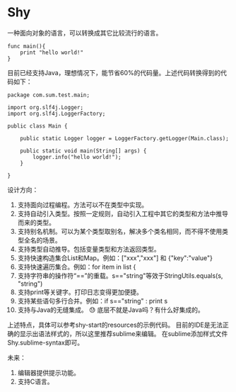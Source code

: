 # Shy
一种面向对象的语言，可以转换成其它比较流行的语言。

```
func main(){
    print "hello world!"
}
```

目前已经支持Java，理想情况下，能节省60%的代码量。上述代码转换得到的代码如下：

```
package com.sum.test.main;

import org.slf4j.Logger;
import org.slf4j.LoggerFactory;

public class Main {
    
    public static Logger logger = LoggerFactory.getLogger(Main.class);

    public static void main(String[] args) {
        logger.info("hello world!");
    }

}
```
设计方向：
1. 支持面向过程编程。方法可以不在类型中实现。
2. 支持自动引入类型。按照一定规则，自动引入工程中其它的类型和方法中推导而来的类型。
3. 支持别名机制。可以为某个类型取别名，解决多个类名相同，而不得不使用类型全名的场景。
4. 支持类型自动推导。包括变量类型和方法返回类型。
5. 支持快速构造集合List和Map。例如：["xxx","xxx"] 和 {"key":"value"}
6. 支持快速遍历集合。例如：for item in list {
7. 支持字符串的操作符“==”的重载。s=="string"等效于StringUtils.equals(s, "string")
8. 支持print等关键字。打印日志变得更加便捷。
9. 支持某些语句多行合并。例如：if s=="string" : print s
10. 支持与Java的无缝集成。 :sweat: 底层不就是Java吗？有什么好集成的。

上述特点，具体可以参考shy-start的resources的示例代码。
目前的IDE是无法正确的显示出语法样式的，所以这里推荐sublime来编辑。
在sublime添加样式文件Shy.sublime-syntax即可。

未来：
1. 编辑器提供提示功能。
2. 支持C语言。














